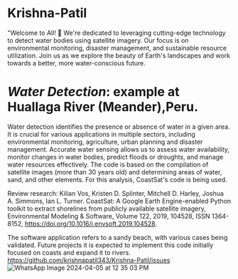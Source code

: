 # Krishna-Patil
"Welcome to All! 🌊 We're dedicated to leveraging cutting-edge technology to detect water bodies using satellite imagery. Our focus is on environmental monitoring, disaster management, and sustainable resource utilization. Join us as we explore the beauty of Earth's landscapes and work towards a better, more water-conscious future.
# *Water Detection*: example at Huallaga River (Meander),Peru.
Water detection identifies the presence or absence of water in a given area. It is crucial for various applications in multiple sectors, including environmental monitoring, agriculture, urban planning and disaster management.
Accurate water sensing allows us to assess water availability, monitor changes in water bodies, predict floods or droughts, and manage water resources effectively.
The code is based on the compilation of satellite images (more than 30 years old) and determining areas of water, sand, and other elements. For this analysis, CoastSat's code is being used.

Review research:
Kilian Vos, Kristen D. Splinter, Mitchell D. Harley, Joshua A. Simmons, Ian L. Turner. CoastSat: A Google Earth Engine-enabled Python toolkit to extract shorelines from publicly available satellite imagery, Environmental Modeling & Software, Volume 122, 2019, 104528, ISSN 1364-8152, https://doi.org/10.1016/j.envsoft.2019.104528.

The software application refers to a sandy beach, with various cases being validated. Future projects it is expected to implement this code initially focused on coasts and expand it to rivers.
[https://github.com/krishnapatil343/Krishna-Patil/issues ](https://github.com/krishnapatil343/Krishna-Patil/assets/121950565/cdaf4573-c1a8-437e-8385-9efa223703bd
)
![WhatsApp Image 2024-04-05 at 12 35 03 PM](https://github.com/krishnapatil343/Krishna-Patil/assets/121950565/a7a48e44-8609-454d-b0f9-dc5473cca41a)
